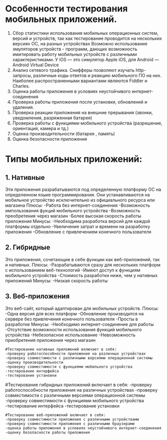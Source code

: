 # Особенности тестирования мобильных приложений.  
1. Сбор статистики использования мобильных операционных систем, версий и устройств, так как тестирование проводится на нескольких версиях ОС, на разных устройствах
Возможно использование эмуляторов устройств - программ, дающих возможность имитировать работу мобильных устройств 
с различными характеристиками. У iOS — это симулятор Apple iOS, для Android — Android Virtual Device
2. Анализ сетевого трафика. Снифферы позволяют изучать http-запросы, различные коды ответов и реакцию мобильного ПО на них. Наиболее распространенными вариантами являются Fiddler и Charles.
3. Оценка работы приложения в условиях неустойчивого интернет-соединения
5. Проверка работы приложения после установки, обновлений и удаления.
6. Проверка реакции приложения на внешние прерывания (звонки, уведомления, разряженная батарея)
7. Проверка работы с функциями мобильного устройства (разрешение, ориентация, камера и тд.)
8. Оценка производительности (батарея , память)
9. Оценка безопасности приложения

# Типы мобильных приложений: 

## 1. Нативные
Эти приложения разрабатываются под определенную платформу ОС на определенном языке программирования. Они устанавливаются на мобильное устройство исключительно из официального ресурса или магазина
Плюсы:
-Работа без интернет-соединения
-Возможность импользования фукций мобильного устройства
-Возможность преобретения через магазин
-Более высокая скорость работы приложения
Минусы:
-Необходима разработка версий для каждой платформы отдельно
-Увеличение затрат и времени на разработку приложения
-Обновление с привлечением конечного пользователя  

## 2. Гибридные 
Это приложения, сочетающие в себе функции как веб-приложений, так и нативных.
Плюсы:
-Разрабатываются сразу для нескольких платформ с использованием веб-технологий
-Имеют доступ к функциям мобильного устройства
-Стоимость разработки ниже, чем у нативных приложений
Минусы:
-Низкая скорость работы

## 3. Веб-приложения 
Это веб-сайт, который адаптирован для мобильных устройств.
Плюсы:
-Одна версия для всех платформ
-Обновление производится на сервере без привлечения конечного пользователя
-Просты в разработке
Минусы:
-Необходимо интернет-соединение для работы
-Отсутствие возможности использования функций мобильного устройства
-Небезопасное использование
-Невозможность приобретения приложения через магазин
```
#Тестирование нативных приложений включает в себя:
-проверку работоспособности приложения на различных устройствах
-проверку совместимости с различными версиями операционной системы 
-оценку производительности
-проверку совместимости с функциями мобильного устройства
-тестирование интерфейса
-тестирование установки
```
#Тестирование гибридных приложений включает в себя:
-проверку работоспособности приложения на различных устройствах
-проверку совместимости с различными версиями операционной системы
-проверку совместимости с функциями мобильного устройства
-тестирование интерфейса
-тестирование установки
```
#Тестирование веб-приложений включает в себя:
-проверку совместимости приложения с различными устройствами
-проверку совместимости приложения с различными браузерами
-оценка работы приложения в условиях неустойчивого интернет-соединения
-оценку безопасности работы приложения
```
